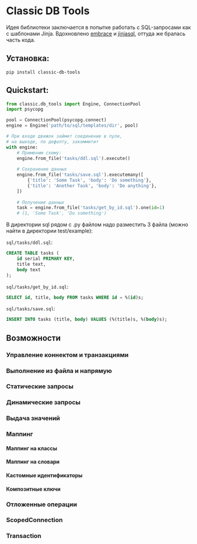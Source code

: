 # Classic DB Tools

Идея библиотеки заключается в попытке работать с SQL-запросами как с шаблонами Jinja.
Вдохновлено [embrace](https://pypi.org/project/embrace/) и 
[jinjasql](https://pypi.org/project/jinjasql/), оттуда же бралась часть кода.

## Установка:
```shell
pip install classic-db-tools
```

## Quickstart:

```python
from classic.db_tools import Engine, ConnectionPool
import psycopg

pool = ConnectionPool(psycopg.connect)
engine = Engine('path/to/sql/templates/dir', pool)

# При входе движок займет соединение в пуле,
# на выходе, по дефолту, закоммитит
with engine:
    # Применим схему:
    engine.from_file('tasks/ddl.sql').execute()
    
    # Сохранение данных
    engine.from_file('tasks/save.sql').executemany([
        {'title': 'Some Task', 'body': 'Do something'},
        {'title': 'Another Task', 'body': 'Do anything'},
    ])
    
    # Получение данных
    task = engine.from_file('tasks/get_by_id.sql').one(id=1)
    # (1, 'Some Task', 'Do something')
```

В директории sql рядом с .py файлом надо разместить 3 файла
(можно найти в директории test/example):

`sql/tasks/ddl.sql`:
```sql
CREATE TABLE tasks (
    id serial PRIMARY KEY,
    title text,
    body text
);
```

`sql/tasks/get_by_id.sql`:
```sql
SELECT id, title, body FROM tasks WHERE id = %(id)s;
```

`sql/tasks/save.sql`:
```sql
INSERT INTO tasks (title, body) VALUES (%(title)s, %(body)s);
```

## Возможности

### Управление коннектом и транзакциями

### Выполнение из файла и напрямую

### Статические запросы

### Динамические запросы

### Выдача значений

### Маппинг

#### Маппинг на классы

#### Маппинг на словари

#### Кастомные идентификаторы

#### Композитные ключи

### Отложенные операции

### ScopedConnection

### Transaction
